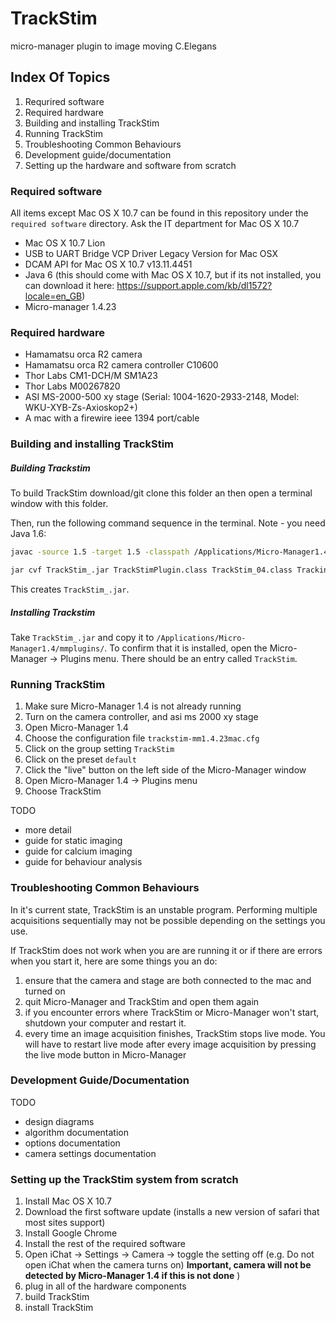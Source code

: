 # TrackStim
micro-manager plugin to image moving C.Elegans


## Index Of Topics
1. Requrired software
2. Required hardware
3. Building and installing TrackStim
4. Running TrackStim
5. Troubleshooting Common Behaviours
6. Development guide/documentation
7. Setting up the hardware and software from scratch


### Required software

All items except Mac OS X 10.7 can be found in this repository under the ```required software``` directory.
Ask the IT department for Mac OS X 10.7

- Mac OS X 10.7 Lion
- USB to UART Bridge VCP Driver Legacy Version for Mac OSX
- DCAM API for Mac OS X 10.7 v13.11.4451
- Java 6 (this should come with Mac OS X 10.7, but if its not installed, you can download it here: https://support.apple.com/kb/dl1572?locale=en_GB) 
- Micro-manager 1.4.23


### Required hardware
- Hamamatsu orca R2 camera
- Hamamatsu orca R2 camera controller C10600
- Thor Labs CM1-DCH/M SM1A23
- Thor Labs M00267820
- ASI MS-2000-500 xy stage (Serial: 1004-1620-2933-2148, Model: WKU-XYB-Zs-Axioskop2+)
- A mac with a firewire ieee 1394 port/cable

### Building and installing TrackStim

##### Building Trackstim

To build TrackStim download/git clone this folder an then open a terminal window with this folder.

Then, run the following command sequence in the terminal.  Note - you need Java 1.6:

```sh
javac -source 1.5 -target 1.5 -classpath /Applications/Micro-Manager1.4/ij.jar:/Applications/Micro-Manager1.4/plugins/Micro-Manager/MMCoreJ.jar:/Applications/Micro-Manager1.4/plugins/Micro-Manager/MMJ_.jar -Xlint:unchecked TrackStimPlugin.java

jar cvf TrackStim_.jar TrackStimPlugin.class TrackStim_04.class TrackingThread11.class SignalSender01.class
```

This creates ```TrackStim_.jar```.  


##### Installing Trackstim 
Take ```TrackStim_.jar``` and copy it to ```/Applications/Micro-Manager1.4/mmplugins/```.  To confirm that it is installed, open the Micro-Manager -> Plugins menu.  There should be an entry called ```TrackStim```.



### Running TrackStim
1. Make sure Micro-Manager 1.4 is not already running
2. Turn on the camera controller, and asi ms 2000 xy stage
3. Open Micro-Manager 1.4
4. Choose the configuration file ```trackstim-mm1.4.23mac.cfg```
5. Click on the group setting ```TrackStim ```
6. Click on the preset ```default```
7. Click the "live" button on the left side of the Micro-Manager window
8. Open Micro-Manager 1.4 -> Plugins menu
9. Choose TrackStim

TODO
- more detail
- guide for static imaging
- guide for calcium imaging
- guide for behaviour analysis

### Troubleshooting Common Behaviours
In it's current state, TrackStim is an unstable program.  Performing multiple acquisitions sequentially may not be possible depending on the settings you use.

If TrackStim does not work when you are are running it or if there are errors when you start it, here are some things you an do:
1. ensure that the camera and stage are both connected to the mac and turned on
2. quit Micro-Manager and TrackStim and open them again
3. if you encounter errors where TrackStim or Micro-Manager won't start, shutdown your computer and restart it.
4. every time an image acquisition finishes, TrackStim stops live mode.  You will have to restart live mode after every image acquisition by pressing the live mode button in Micro-Manager

### Development Guide/Documentation
TODO
- design diagrams
- algorithm documentation
- options documentation
- camera settings documentation

### Setting up the TrackStim system from scratch
1. Install Mac OS X 10.7 
2. Download the first software update (installs a new version of safari that most sites support)
3. Install Google Chrome
4. Install the rest of the required software
5. Open iChat -> Settings -> Camera -> toggle the setting off (e.g. Do not open iChat when the camera turns on) **Important, camera will not be detected by Micro-Manager 1.4 if this is not done** )
6. plug in all of the hardware components
7. build TrackStim
8. install TrackStim



